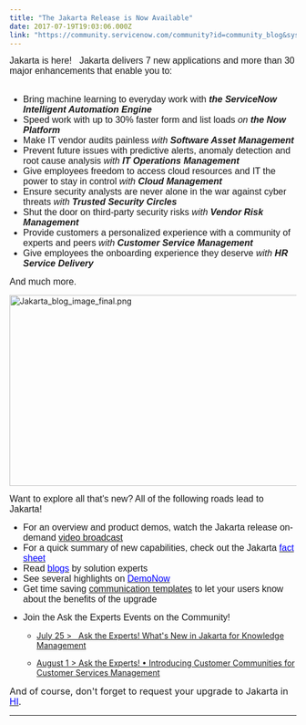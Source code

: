 ```yaml
---
title: "The Jakarta Release is Now Available"
date: 2017-07-19T19:03:06.000Z
link: "https://community.servicenow.com/community?id=community_blog&sys_id=e1fde22ddbd0dbc01dcaf3231f9619c7"
---
```

<p><span style="font-family: arial,helvetica,sans-serif; font-size: 12pt;"> Jakarta is here!   Jakarta delivers 7 new applications and more than 30 major enhancements that enable you to: <br/><br/></span></p><ul><li><span style="font-size: 12pt; font-family: arial,helvetica,sans-serif;">Bring machine learning to everyday work with<strong> </strong><em><strong>the ServiceNow Intelligent Automation Engine</strong></em></span></li><li><span style="font-size: 12pt; font-family: arial,helvetica,sans-serif;">Speed work with up to 30% faster form and list loads<em> on <strong>the Now Platform</strong></em></span></li><li><span style="font-family: arial,helvetica,sans-serif; font-size: 12pt;">Make IT vendor audits painless <em>with <strong>Software Asset Management</strong></em><strong> </strong></span></li><li><span style="font-family: arial,helvetica,sans-serif; font-size: 12pt;">Prevent future issues with predictive alerts, anomaly detection and root cause analysis<strong> </strong><em>with<strong> IT Operations Management</strong></em></span></li><li><span style="font-family: arial,helvetica,sans-serif; font-size: 12pt;">Give employees freedom to access cloud resources and IT the power to stay in control<strong> </strong><em>with <strong>Cloud Management</strong></em></span></li><li><span style="font-family: arial,helvetica,sans-serif; font-size: 12pt;">Ensure security analysts are never alone in the war against cyber threats<strong> </strong><em>with <strong>Trusted Security Circles</strong></em></span></li><li><span style="font-family: arial,helvetica,sans-serif; font-size: 12pt;">Shut the door on third-party security risks<strong> </strong><em>with <strong>Vendor Risk Management</strong></em></span></li><li><span style="font-family: arial,helvetica,sans-serif; font-size: 12pt;">Provide customers a personalized experience with a community of experts and peers <em>with <strong>Customer Service Management</strong></em><strong> </strong></span></li><li><span style="font-family: arial,helvetica,sans-serif; font-size: 12pt;">Give employees the onboarding experience they deserve<strong> </strong><em>with <strong>HR Service Delivery</strong></em> </span></li></ul><p></p><p></p><p><span style="font-family: arial,helvetica,sans-serif; font-size: 12pt;"> And much more.</span></p><p></p><p><span><img   alt="Jakarta_blog_image_final.png" class="image-2 jive-image" height="334" src="d8c5bff9db9cdfc0b322f4621f9619b7.iix" style="width: 870px; height: 334.149px;" width="870"/></span></p><p align="right" style="margin-top: auto; margin-bottom: auto; text-align: right;"></p><p style="margin-top: auto; margin-bottom: auto;"><span style="font-family: arial,helvetica,sans-serif; font-size: 12pt;">Want to explore all that's new? All of the following roads lead to Jakarta! </span></p><ul><li><span style="font-family: arial,helvetica,sans-serif; font-size: 12pt;">For an overview and product demos, watch the Jakarta release <span style="font-size: 12.0pt; font-family: Arial;">on-demand <a title="" _jive_internal="true" href="/community?id=community_event&sys_id=40c4ba69dbdc5bc0b322f4621f96194d">video broadcast</a></span>   </span></li><li><span style="font-family: arial,helvetica,sans-serif; font-size: 12pt;">For a quick summary of new capabilities, check out the Jakarta <a _jive_internal="true" href="/community?id=community_article&sys_id=055c66a1dbd0dbc01dcaf3231f96198e"><span style="color: blue;">fact sheet</span></a></span></li><li><span style="font-family: arial,helvetica,sans-serif; font-size: 12pt;">Read <a _jive_internal="true" href="/community?id=community_blog&sys_id=bdbdaaa9dbd0dbc01dcaf3231f961960"><span style="color: blue;">blogs</span></a> by solution experts</span></li><li><span style="font-family: arial,helvetica,sans-serif; font-size: 12pt;">See several highlights on <a _jive_internal="true" href="http://bit.ly/2if1Lde"><span style="color: blue;">DemoNow</span></a></span></li><li><span style="font-size: 12pt; font-family: arial,helvetica,sans-serif;">Get time saving <a title="" _jive_internal="true" href="/community?id=community_blog&sys_id=c49caae1dbd0dbc01dcaf3231f9619b4">communication templates</a> to let your users know about the benefits of the upgrade</span></li><li><p><span style="font-size: 12pt; font-family: arial,helvetica,sans-serif;">Join the Ask the Experts Events on the Community!</span></p><ul><li><p><a title="" _jive_internal="true" data-containerid="2010" data-containertype="14" data-objectid="270595" data-objecttype="1" href="/community?id=community_question&sys_id=b605cf2ddbd8dbc01dcaf3231f961961">July 25 &gt;   Ask the Experts! What's New in Jakarta for Knowledge Management</a></p></li><li><p><span class="meta"><a title="" _jive_internal="true" data-containerid="2363" data-containertype="14" data-objectid="270596" data-objecttype="1" href="/community?id=community_question&sys_id=d1a04365db98dbc01dcaf3231f961999">August 1 &gt; Ask the Experts! • Introducing Customer Communities for Customer Services Management</a> </span></p></li></ul></li></ul><p style="margin-top: auto; margin-bottom: auto;"></p><p><span style="font-size: 12pt;">And of course, don't forget to request your upgrade to Jakarta in</span> <span style="font-family: arial,helvetica,sans-serif; font-size: 12pt;"><a _jive_internal="true" href="https://hi.service-now.com/hi_login.do?uri=upgrade_dashboard.do?" target="_blank"><span style="color: blue;">HI</span></a><span style="color: black;">.</span><a href="#_msocom_2" name="_msoanchor_2"><br/></a> </span></p><p></p><p></p><p></p><hr/>